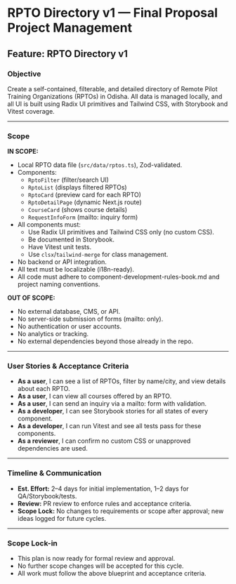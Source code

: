 # RPTO Directory v1 — Final Proposal Project Management

## Feature: RPTO Directory v1

### Objective
Create a self-contained, filterable, and detailed directory of Remote Pilot Training Organizations (RPTOs) in Odisha. All data is managed locally, and all UI is built using Radix UI primitives and Tailwind CSS, with Storybook and Vitest coverage.

---

### Scope

**IN SCOPE:**
- Local RPTO data file (`src/data/rptos.ts`), Zod-validated.
- Components:
  - `RptoFilter` (filter/search UI)
  - `RptoList` (displays filtered RPTOs)
  - `RptoCard` (preview card for each RPTO)
  - `RptoDetailPage` (dynamic Next.js route)
  - `CourseCard` (shows course details)
  - `RequestInfoForm` (mailto: inquiry form)
- All components must:
  - Use Radix UI primitives and Tailwind CSS only (no custom CSS).
  - Be documented in Storybook.
  - Have Vitest unit tests.
  - Use `clsx`/`tailwind-merge` for class management.
- No backend or API integration.
- All text must be localizable (i18n-ready).
- All code must adhere to component-development-rules-book.md and project naming conventions.

**OUT OF SCOPE:**
- No external database, CMS, or API.
- No server-side submission of forms (mailto: only).
- No authentication or user accounts.
- No analytics or tracking.
- No external dependencies beyond those already in the repo.

---

### User Stories & Acceptance Criteria

- **As a user**, I can see a list of RPTOs, filter by name/city, and view details about each RPTO.
- **As a user**, I can view all courses offered by an RPTO.
- **As a user**, I can send an inquiry via a mailto: form with validation.
- **As a developer**, I can see Storybook stories for all states of every component.
- **As a developer**, I can run Vitest and see all tests pass for these components.
- **As a reviewer**, I can confirm no custom CSS or unapproved dependencies are used.

---

### Timeline & Communication
- **Est. Effort:** 2–4 days for initial implementation, 1–2 days for QA/Storybook/tests.
- **Review:** PR review to enforce rules and acceptance criteria.
- **Scope Lock:** No changes to requirements or scope after approval; new ideas logged for future cycles.

---

### Scope Lock-in
- This plan is now ready for formal review and approval.
- No further scope changes will be accepted for this cycle.
- All work must follow the above blueprint and acceptance criteria.
